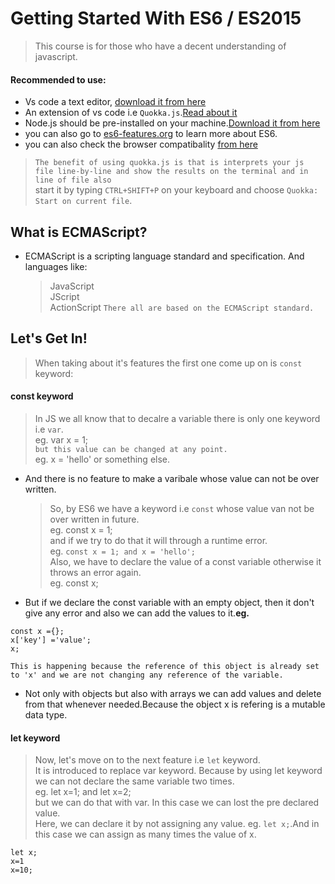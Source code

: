 # Getting Started With ES6 / ES2015

> This course is for those who have a decent understanding of javascript.

#### Recommended to use:

- Vs code a text editor, [download it from here](https://code.visualstudio.com/download)
- An extension of vs code i.e `Quokka.js`.[Read about it](https://quokkajs.com/)
- Node.js should be pre-installed on your machine.[Download it from here](https://nodejs.org/en/)
- you can also go to [es6-features.org](http://es6-features.org/#Constants) to learn more about ES6.
- you can also check the browser compatibality [from here](https://kangax.github.io/compat-table/es6/)

> `The benefit of using quokka.js is that is interprets your js file line-by-line and show the results on the terminal and in line of file also` \
> start it by typing `CTRL+SHIFT+P` on your keyboard and choose `Quokka: Start on current file`.

## What is ECMAScript?

- ECMAScript is a scripting language standard and specification. And languages like:
  > JavaScript \
  > JScript \
  > ActionScript
  > `There all are based on the ECMAScript standard.`

## Let's Get In!

> When taking about it's features the first one come up on is `const` keyword:

#### const keyword

> In JS we all know that to decalre a variable there is only one keyword i.e `var`. \
> eg. var x = 1; \
> `but this value can be changed at any point.` \
> eg. x = 'hello' or something else.

- And there is no feature to make a varibale whose value can not be over written.

  > So, by ES6 we have a keyword i.e `const` whose value van not be over written in future. \
  > eg. const x = 1; \
  > and if we try to do that it will through a runtime error. \
  > eg. `const x = 1; and x = 'hello';` \
  > Also, we have to declare the value of a const variable otherwise it throws an error again. \
  > eg. const x;

- But if we declare the const variable with an empty object, then it don't give any error and also we can add the values to it.**eg.**

```
const x ={};
x['key'] ='value';
x;
```

`This is happening because the reference of this object is already set to 'x' and we are not changing any reference of the variable.`

- Not only with objects but also with arrays we can add values and delete from that whenever needed.Because the object x is refering is a mutable data type.

#### let keyword

> Now, let's move on to the next feature i.e `let` keyword. \
> It is introduced to replace var keyword. Because by using let keyword we can not declare the same variable two times. \
> eg. let x=1; and let x=2; \
> but we can do that with var. In this case we can lost the pre declared value. \
> Here, we can declare it by not assigning any value. eg. `let x;`.And in this case we can assign as many times the value of x.

```
let x;
x=1
x=10;
```
